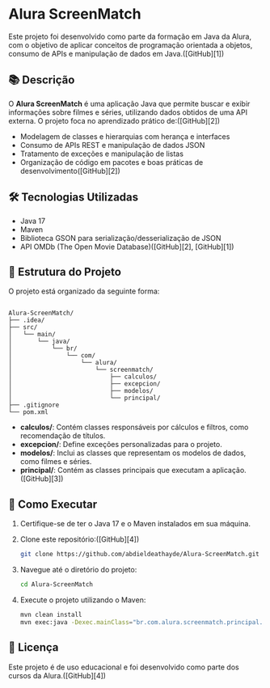 # Alura ScreenMatch

Este projeto foi desenvolvido como parte da formação em Java da Alura, com o objetivo de aplicar conceitos de programação orientada a objetos, consumo de APIs e manipulação de dados em Java.([GitHub][1])

## 📚 Descrição

O **Alura ScreenMatch** é uma aplicação Java que permite buscar e exibir informações sobre filmes e séries, utilizando dados obtidos de uma API externa. O projeto foca no aprendizado prático de:([GitHub][2])

* Modelagem de classes e hierarquias com herança e interfaces
* Consumo de APIs REST e manipulação de dados JSON
* Tratamento de exceções e manipulação de listas
* Organização de código em pacotes e boas práticas de desenvolvimento([GitHub][2])

## 🛠️ Tecnologias Utilizadas

* Java 17
* Maven
* Biblioteca GSON para serialização/desserialização de JSON
* API OMDb (The Open Movie Database)([GitHub][2], [GitHub][1])

## 📁 Estrutura do Projeto

O projeto está organizado da seguinte forma:

```

Alura-ScreenMatch/
├── .idea/
├── src/
│   └── main/
│       └── java/
│           └── br/
│               └── com/
│                   └── alura/
│                       └── screenmatch/
│                           ├── calculos/
│                           ├── excepcion/
│                           ├── modelos/
│                           └── principal/
├── .gitignore
└── pom.xml
```



* **calculos/**: Contém classes responsáveis por cálculos e filtros, como recomendação de títulos.
* **excepcion/**: Define exceções personalizadas para o projeto.
* **modelos/**: Inclui as classes que representam os modelos de dados, como filmes e séries.
* **principal/**: Contém as classes principais que executam a aplicação.([GitHub][3])

## 🚀 Como Executar

1. Certifique-se de ter o Java 17 e o Maven instalados em sua máquina.
2. Clone este repositório:([GitHub][4])

   ```bash
   git clone https://github.com/abdieldeathayde/Alura-ScreenMatch.git
   ```



3. Navegue até o diretório do projeto:

   ```bash
   cd Alura-ScreenMatch
   ```



4. Execute o projeto utilizando o Maven:

   ```bash
   mvn clean install
   mvn exec:java -Dexec.mainClass="br.com.alura.screenmatch.principal.Principal"
   ```



## 📄 Licença

Este projeto é de uso educacional e foi desenvolvido como parte dos cursos da Alura.([GitHub][4])
